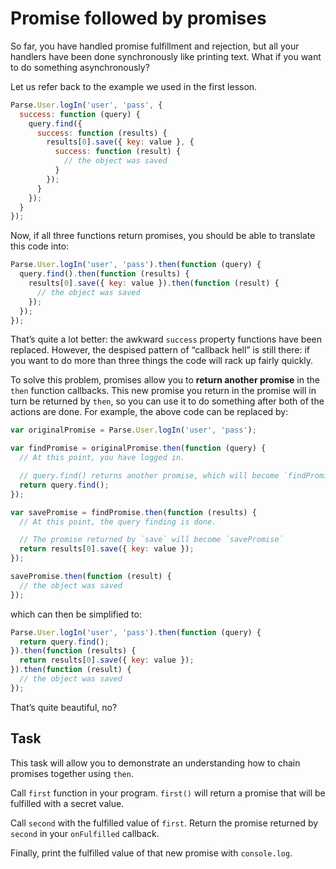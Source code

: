 # Promise followed by promises

So far, you have handled promise fulfillment and rejection, but all your
handlers have been done synchronously like printing text. What if you want to
do something asynchronously?

Let us refer back to the example we used in the first lesson.

```js
Parse.User.logIn('user', 'pass', {
  success: function (query) {
    query.find({
      success: function (results) {
        results[0].save({ key: value }, {
          success: function (result) {
            // the object was saved
          }
        });
      }
    });
  }
});
```

Now, if all three functions return promises, you should be able to translate
this code into:

```js
Parse.User.logIn('user', 'pass').then(function (query) {
  query.find().then(function (results) {
    results[0].save({ key: value }).then(function (result) {
      // the object was saved
    });
  });
});
```

That’s quite a lot better: the awkward `success` property functions have been
replaced. However, the despised pattern of “callback hell” is still there: if
you want to do more than three things the code will rack up fairly quickly.

To solve this problem, promises allow you to **return another promise** in the
`then` function callbacks. This new promise you return in the promise will in
turn be returned by `then`, so you can use it to do something after both of
the actions are done. For example, the above code can be replaced by:

```js
var originalPromise = Parse.User.logIn('user', 'pass');

var findPromise = originalPromise.then(function (query) {
  // At this point, you have logged in.

  // query.find() returns another promise, which will become `findPromise`
  return query.find();
});

var savePromise = findPromise.then(function (results) {
  // At this point, the query finding is done.

  // The promise returned by `save` will become `savePromise`
  return results[0].save({ key: value });
});

savePromise.then(function (result) {
  // the object was saved
});
```

which can then be simplified to:

```js
Parse.User.logIn('user', 'pass').then(function (query) {
  return query.find();
}).then(function (results) {
  return results[0].save({ key: value });
}).then(function (result) {
  // the object was saved
});
```

That’s quite beautiful, no?

## Task

This task will allow you to demonstrate an understanding how to chain promises
together using `then`.

Call `first` function in your program. `first()` will return a promise that
will be fulfilled with a secret value.

Call `second` with the fulfilled value of `first`. Return the promise returned
by `second` in your `onFulfilled` callback.

Finally, print the fulfilled value of that new promise with `console.log`.
